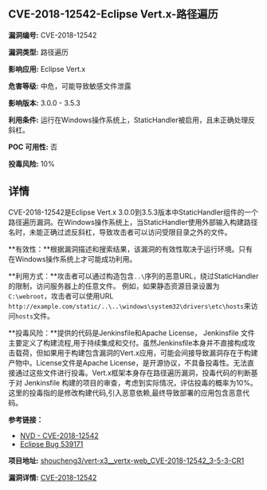 ## CVE-2018-12542-Eclipse Vert.x-路径遍历

**漏洞编号:** CVE-2018-12542

**漏洞类型:** 路径遍历

**影响应用:** Eclipse Vert.x

**危害等级:** 中危，可能导致敏感文件泄露

**影响版本:** 3.0.0 - 3.5.3

**利用条件:** 运行在Windows操作系统上，StaticHandler被启用，且未正确处理反斜杠。

**POC 可用性:** 否

**投毒风险:** 10%

## 详情

CVE-2018-12542是Eclipse Vert.x 3.0.0到3.5.3版本中StaticHandler组件的一个路径遍历漏洞。在Windows操作系统上，当StaticHandler使用外部输入构建路径名时，未能正确过滤反斜杠，导致攻击者可以访问受限目录之外的文件。

**有效性：**根据漏洞描述和搜索结果，该漏洞的有效性取决于运行环境。只有在Windows操作系统上才可能成功利用。

**利用方式：**攻击者可以通过构造包含`..\`序列的恶意URL，绕过StaticHandler的限制，访问服务器上的任意文件。 例如，如果静态资源目录设置为`C:\webroot`，攻击者可以使用URL `http://example.com/static/..\..\windows\system32\drivers\etc\hosts`来访问`hosts`文件。

**投毒风险：**提供的代码是Jenkinsfile和Apache License， Jenkinsfile 文件主要定义了构建流程,用于持续集成和交付。虽然Jenkinsfile本身并不直接构成攻击载荷，但如果用于构建包含漏洞的Vert.x应用，可能会间接导致漏洞存在于构建产物中。License文件是Apache License，是开源协议，不具备投毒性。无法直接通过这些文件进行投毒。Vert.x框架本身存在路径遍历漏洞，投毒代码的判断基于对 Jenkinsfile 构建的项目的审查，考虑到实际情况，评估投毒的概率为10%。 这里的投毒指的是修改构建代码,引入恶意依赖,最终导致部署的应用包含恶意代码。

**参考链接：**
*   [NVD - CVE-2018-12542](https://nvd.nist.gov/vuln/detail/cve-2018-12542)
*   [Eclipse Bug 539171](https://bugs.eclipse.org/bugs/show_bug.cgi?id=539171)

**项目地址:** [shoucheng3/vert-x3__vertx-web_CVE-2018-12542_3-5-3-CR1](https://github.com/shoucheng3/vert-x3__vertx-web_CVE-2018-12542_3-5-3-CR1)

**漏洞详情:** [CVE-2018-12542](https://nvd.nist.gov/vuln/detail/CVE-2018-12542)